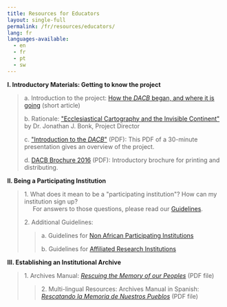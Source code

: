 ```yaml
---
title: Resources for Educators
layout: single-full
permalink: /fr/resources/educators/
lang: fr
languages-available:                         
  - en
  - fr
  - pt
  - sw
---
```


**I. Introductory Materials: Getting to know the project**

> a. Introduction to the project: [How the _DACB_ began, and where it is going](introduction.html) (short article)  
>   
> b. Rationale: ["Ecclesiastical Cartography and the Invisible Continent"](xnmaps.html) by Dr. Jonathan J. Bonk, Project Director  
>   
> c. ["Introduction to the _DACB_"](intro-dacb-web.pdf) (PDF): This PDF of a 30-minute presentation gives an overview of the project.  
>   
> d. [DACB Brochure 2016](DACB-brochure2016-web.pdf) (PDF): Introductory brochure for printing and distributing.

**II. Being a Participating Institution**

> 1\. What does it mean to be a "participating institution"? How can my institution sign up?  
>      For answers to those questions, please read our [Guidelines](guidelines.html).  
>   
> 2\. Additional Guidelines:
>
> > a. Guidelines for [Non African Participating Institutions](guidelines-nonafrica.html)  
> >   
> > b. Guidelines for [Affiliated Research Institutions](guidelines-researchinstit.html)

**III. Establishing an Institutional Archive**  

> 1\. Archives Manual: [_Rescuing the Memory of our Peoples_](ArchivesManual-English.pdf) (PDF file)  
>   
>
> > 2\. Multi-lingual Resources: Archives Manual in Spanish: [_Rescatando la Memoria de Nuestros Pueblos_](ArchivesManual-Spanish.pdf) (PDF file)
